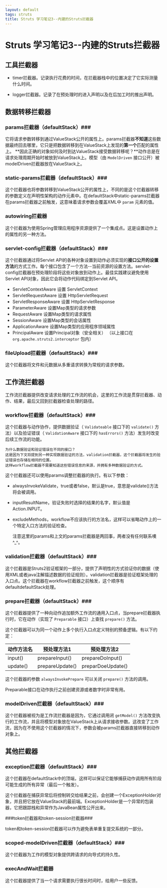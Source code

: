 ```yaml
---
layout: default
tags: struts
title: Struts 学习笔记3--内建的Struts拦截器
---
```


# Struts 学习笔记3--内建的Struts拦截器 #

## 工具拦截器 ##

* timer拦截器。记录执行花费的时间，在拦截器栈中的位置决定了它实际测量什么时间。
	
* logger拦截器。记录了在预处理时的进入声明以及在后加工时的推出声明。
	
## 数据转移拦截器 ##

### params拦截器（defaultStack）###
 
它将请求参数转移到通过ValueStack公开的属性上。params拦截器**不知道**这些数据最终回去哪里，它只是把数据转移到在ValueStack上发现的**第一个**匹配的属性上。 **因此正确的对象如何及时到达ValueStack接受数据转移呢？**动作总是在请求处理周期开始时被放到ValueStack上。模型（由 `ModelDriven` 接口公开）被modelDriven拦截器放在ValueStack上。
	
### static-params拦截器（defaultStack）### 

这个拦截器也将参数转移到ValueStack公开的属性上，不同的是这个拦截器转移的参数定义在声明性架构的动作元素中。在defaultStack中static-params拦截器在params拦截器之前触发，这意味着请求参数会覆盖XML中 `param` 元素的值。

### autowiring拦截器 ### 

这个拦截器为使用Spring管理应用程序资源提供了一个集成点。这是设置动作上的属性的另一种方法。

### servlet-config拦截器（defaultStack）### 

这个拦截器通过将Servlet API的各种对象设置到动作必须实现的**接口公开的设置方法**的方式工作。每个接口包含了一个方法--当前资源的设置方法。servlet-config拦截器在预处理阶段将这些对象放到动作上。最佳实践建议避免使用Servlet API对象，因此它会将动作代码绑定到Servlet API。
	
* ServletContextAware 设置 ServletContext
* ServletRequestAware 设置 HttpServletRequest
* ServletResponseAware 设置 HttpServletResponse
* ParameterAware 设置Map类型的请求参数
* RequestAware 设置Map类型的请求属性
* SessionAware 设置Map类型的会话属性
* ApplicationAware 设置Map类型的应用程序领域属性
* PrincipalAware 设置Principal对象（安全相关）
（以上接口在 `org.apache.struts2.interceptor` 包内）


### fileUpload拦截器（defaultStack）### 
这个拦截器将文件和元数据从多重请求转换为常规的请求参数。
	
## 工作流拦截器 ##

工作流拦截器提供改变请求处理的工作流的机会，这里的工作流是贯穿拦截器、动作、结果，最后又回到拦截器检查处理的路径。

### workflow拦截器（defaultStack）### 

这个拦截器与动作协作，提供数据验证（ `Validateable` 接口下的 `validate()` 方法）以及验证错误（ `ValidationAware` 接口下的 `hasErrors()` 方法）发生时改变后续工作流的功能。

	为什么数据验证和验证错误在不同的接口？
	这是因为下文将提到另一种实现数据验证的方法，validation拦截器，这个拦截器将发生的验证错误也存储在相同的位置。
	这样workflow拦截器不需要知道这些错误信息的来源，并拥有多种数据验证的方式。
	
这个拦截器还可以使用params调整拦截器的执行。有以下参数：
	
* alwaysInvokeValidate，true或者false，默认是true，意思是validate()方法将会被调用。
* inputResultName，验证失败时选择的结果的名字，默认值是Action.INPUT。
* excludeMethods，workflow不应该执行的方法名，这样可以省略动作上的一个特定入口方法的验证检查。

	
	注意这里的params和上文的params拦截器是两回事，两者没有任何联系噢^_^。

### validation拦截器（defaultStack）### 

这个拦截器是Struts2验证框架的一部分，提供了声明性的方式验证你的数据（使用XML或者java注解描述数据的验证规则）。validation拦截器是验证框架处理的入口点。这个拦截器在workflow拦截器之前触发，这个顺序有defaultdefaultStack处理。

### prepare拦截器（defaultStack）###

这个拦截器提供了一种向动作追加额外工作流的通用入口点，当prepare拦截器执行时，它在动作（实现了 `Preparable` 接口）上查找 `prepare()` 方法。

这个拦截器可以为同一个动作上多个执行入口点定义特别的预备逻辑。有以下约定：

动作方法名 | 预处理方法1 | 预处理方法2
--- | --- | ---
input() | prepareInput() | prepareDoInput()
update() | prepareUpdate() | preparDoeUpdate()

这个拦截器的参数 `alwaysInvokePrepare` 可以关闭 `prepare()` 方法的调用。

Preparable接口在动作执行之前创建资源或者数字时非常有用。

### modelDriven拦截器（defaultStack）###

这个拦截器被视为是工作流拦截器是因为，它通过调用闭 `getModel()` 方法改变执行的工作流，并且将模型对象放在ValueStack上从请求接收参数。这改变了工作流，因为在不使用这个拦截器的情况下，参数会被params拦截器直接转移到动作对象上。

## 其他拦截器 ##

### exception拦截器（defaultStack）###

这个拦截器在defaultStack中的顶端，这样可以保证它能够捕获动作调用所有阶段可能生成的所有异常（最后一个触发）。

这个拦截器在捕获异常后将控制转交给结果之前，会创建一个ExceptionHolder对象，并且把它放在ValueStack的最前端。ExceptionHolder是一个异常的包装器，它把跟踪栈和异常作为JavaBean属性公开出来。

###token拦截器和token-session拦截器###

token和token-session拦截器可以作为避免表单重复提交系统的一部分。

### scoped-modelDriven拦截器（defaultStack）###

这个拦截器为工作的模型对象提供跨请求的向导式的持久性。

### execAndWait拦截器 ###

这个拦截器提供了当一个请求需要执行很长时间时，给用户一些反馈。
